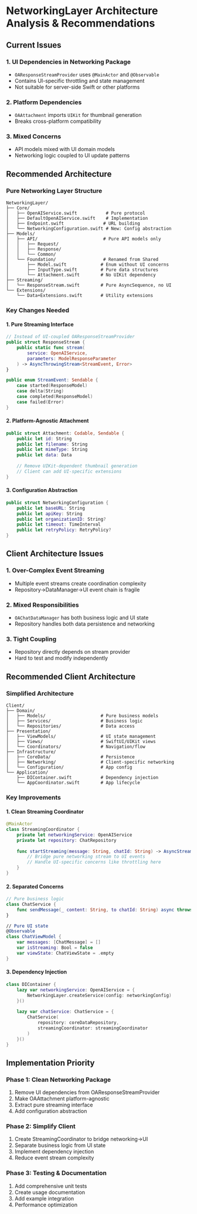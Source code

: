 # NetworkingLayer Architecture Analysis & Recommendations

## Current Issues

### 1. UI Dependencies in Networking Package
- `OAResponseStreamProvider` uses `@MainActor` and `@Observable` 
- Contains UI-specific throttling and state management
- Not suitable for server-side Swift or other platforms

### 2. Platform Dependencies
- `OAAttachment` imports `UIKit` for thumbnail generation
- Breaks cross-platform compatibility

### 3. Mixed Concerns
- API models mixed with UI domain models
- Networking logic coupled to UI update patterns

## Recommended Architecture

### Pure Networking Layer Structure
```
NetworkingLayer/
├── Core/
│   ├── OpenAIService.swift           # Pure protocol
│   ├── DefaultOpenAIService.swift    # Implementation
│   ├── Endpoint.swift               # URL building
│   └── NetworkingConfiguration.swift # New: Config abstraction
├── Models/
│   ├── API/                         # Pure API models only
│   │   ├── Request/
│   │   ├── Response/
│   │   └── Common/
│   └── Foundation/                  # Renamed from Shared
│       ├── Model.swift             # Enum without UI concerns
│       ├── InputType.swift         # Pure data structures
│       └── Attachment.swift        # No UIKit dependency
├── Streaming/
│   └── ResponseStream.swift        # Pure AsyncSequence, no UI
└── Extensions/
    └── Data+Extensions.swift       # Utility extensions
```

### Key Changes Needed

#### 1. Pure Streaming Interface
```swift
// Instead of UI-coupled OAResponseStreamProvider
public struct ResponseStream {
    public static func stream(
        service: OpenAIService,
        parameters: ModelResponseParameter
    ) -> AsyncThrowingStream<StreamEvent, Error>
}

public enum StreamEvent: Sendable {
    case started(ResponseModel)
    case delta(String)
    case completed(ResponseModel)
    case failed(Error)
}
```

#### 2. Platform-Agnostic Attachment
```swift
public struct Attachment: Codable, Sendable {
    public let id: String
    public let filename: String
    public let mimeType: String
    public let data: Data
    
    // Remove UIKit-dependent thumbnail generation
    // Client can add UI-specific extensions
}
```

#### 3. Configuration Abstraction
```swift
public struct NetworkingConfiguration {
    public let baseURL: String
    public let apiKey: String
    public let organizationID: String?
    public let timeout: TimeInterval
    public let retryPolicy: RetryPolicy?
}
```

## Client Architecture Issues

### 1. Over-Complex Event Streaming
- Multiple event streams create coordination complexity
- Repository→DataManager→UI event chain is fragile

### 2. Mixed Responsibilities
- `OAChatDataManager` has both business logic and UI state
- Repository handles both data persistence and networking

### 3. Tight Coupling
- Repository directly depends on stream provider
- Hard to test and modify independently

## Recommended Client Architecture

### Simplified Architecture
```
Client/
├── Domain/
│   ├── Models/                     # Pure business models
│   ├── Services/                   # Business logic
│   └── Repositories/               # Data access
├── Presentation/
│   ├── ViewModels/                 # UI state management
│   ├── Views/                      # SwiftUI/UIKit views
│   └── Coordinators/               # Navigation/flow
├── Infrastructure/
│   ├── CoreData/                   # Persistence
│   ├── Networking/                 # Client-specific networking
│   └── Configuration/              # App config
└── Application/
    ├── DIContainer.swift           # Dependency injection
    └── AppCoordinator.swift        # App lifecycle
```

### Key Improvements

#### 1. Clean Streaming Coordinator
```swift
@MainActor
class StreamingCoordinator {
    private let networkingService: OpenAIService
    private let repository: ChatRepository
    
    func startStreaming(message: String, chatId: String) -> AsyncStream<UIStreamEvent> {
        // Bridge pure networking stream to UI events
        // Handle UI-specific concerns like throttling here
    }
}
```

#### 2. Separated Concerns
```swift
// Pure business logic
class ChatService {
    func sendMessage(_ content: String, to chatId: String) async throws
}

// Pure UI state
@Observable
class ChatViewModel {
    var messages: [ChatMessage] = []
    var isStreaming: Bool = false
    var viewState: ChatViewState = .empty
}
```

#### 3. Dependency Injection
```swift
class DIContainer {
    lazy var networkingService: OpenAIService = {
        NetworkingLayer.createService(config: networkingConfig)
    }()
    
    lazy var chatService: ChatService = {
        ChatService(
            repository: coreDataRepository,
            streamingCoordinator: streamingCoordinator
        )
    }()
}
```

## Implementation Priority

### Phase 1: Clean Networking Package
1. Remove UI dependencies from OAResponseStreamProvider
2. Make OAAttachment platform-agnostic  
3. Extract pure streaming interface
4. Add configuration abstraction

### Phase 2: Simplify Client
1. Create StreamingCoordinator to bridge networking→UI
2. Separate business logic from UI state
3. Implement dependency injection
4. Reduce event stream complexity

### Phase 3: Testing & Documentation
1. Add comprehensive unit tests
2. Create usage documentation
3. Add example integration
4. Performance optimization
